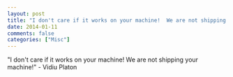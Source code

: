 ```yaml
---
layout: post
title: "I don't care if it works on your machine!  We are not shipping your machine!"
date: 2014-01-11
comments: false
categories: ["Misc"]
---
```


<span class='quote'>"I don't care if it works on your machine!  We are not shipping your machine!"</span>
<span class='by'>- Vidiu Platon</span>
